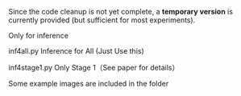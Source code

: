 Since the code cleanup is not yet complete, a **temporary version** is currently provided (but sufficient for most experiments).

Only for inference

inf4all.py           Inference for All (Just Use this)

inf4stage1.py        Only Stage 1（See paper for details）

Some example images are included in the folder

